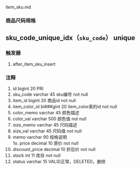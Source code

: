 item_sku.md
### 商品尺码规格

## sku_code_unique_idx（`sku_code`） unique

### 触发器
1. after_item_sku_insert

### 注释
1. id	bigint	20	PRI 
2. sku_code	varchar	45	sku编号	not null
3. item_id	bigint	20	商品id	not null
4. item_color_id	bi###gint	20	item_color表的id	not null
5. color_memo	varchar	45	颜色描述	
6. color_val	varchar	500	颜色值	not null
7. size_memo	varchar	45	尺码描述	
8. size_val	varchar	45 尺码值	not null
9. memo	varchar	90	规格说明		
1o. price	decimal	10 原价	not null
11. discount_price	decimal	10	折后价	not null
12. stock	int	11	库存	not null
13. status	varchar	15 VALID正常，DELETED，删除 